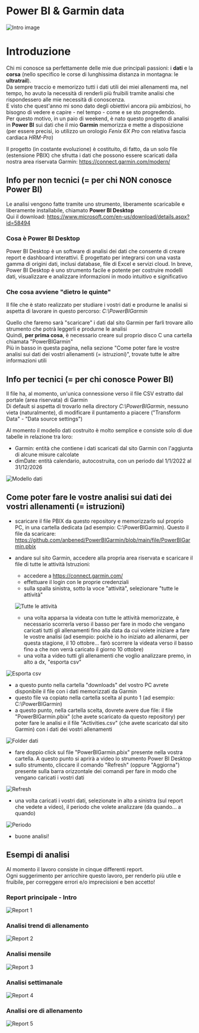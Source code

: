# Power BI & Garmin data

![Intro image](../main/images/intro.png)

# Introduzione
Chi mi conosce sa perfettamente delle mie due principali passioni: i **dati** e la **corsa** (nello specifico le corse di lunghissima distanza in montagna: le **ultratrail**).  
Da sempre traccio e memorizzo tutti i dati utili dei miei allenamenti ma, nel tempo, ho avuto la necessità di renderli più fruibili tramite analisi che rispondessero alle mie necessità di conoscenza.  
E visto che quest'anno mi sono dato degli obiettivi ancora più ambiziosi, ho bisogno di vedere e capire - nel tempo - come e se sto progredendo.  
Per questo motivo, in un paio di weekend, è nato questo progetto di analisi in **Power BI** sui dati che il mio **Garmin** memorizza e mette a disposizione (per essere precisi, io utilizzo un orologio *Fenix 6X Pro* con relativa fascia cardiaca *HRM-Pro*)  
  
Il progetto (in costante evoluzione) è costituito, di fatto, da un solo file (estensione PBIX) che sfrutta i dati che possono essere scaricati dalla nostra area riservata Garmin: https://connect.garmin.com/modern/   

## Info per non tecnici (= per chi NON conosce Power BI)
Le analisi vengono fatte tramite uno strumento, liberamente scaricabile e liberamente installabile, chiamato **Power BI Desktop**  
Qui il download: https://www.microsoft.com/en-us/download/details.aspx?id=58494   

### Cosa è Power BI Desktop
Power BI Desktop è un software di analisi dei dati che consente di creare report e dashboard interattivi. È progettato per integrarsi con una vasta gamma di origini dati, inclusi database, file di Excel e servizi cloud. In breve, Power BI Desktop è uno strumento facile e potente per costruire modelli dati, visualizzare e analizzare informazioni in modo intuitivo e significativo  

### Che cosa avviene "dietro le quinte"
Il file che è stato realizzato per studiare i vostri dati e produrne le analisi si aspetta di lavorare in questo percorso:   *C:\PowerBIGarmin*  
  
Quello che faremo sarà "scaricare" i dati dal sito Garmin per farli trovare allo strumento che potrà leggerli e produrne le analisi  
Quindi, **per prima cosa**, è necessario creare sul proprio disco C una cartella chiamata "PowerBIGarmin"  
Più in basso in questa pagina, nella sezione "Come poter fare le vostre analisi sui dati dei vostri allenamenti (= istruzioni)", trovate tutte le altre informazioni utili  

## Info per tecnici (= per chi conosce Power BI)
Il file ha, al momento, un'unica connessione verso il file CSV estratto dal portale (area riservata) di Garmin  
Di default si aspetta di trovarlo nella directory *C:\PowerBIGarmin*, nessuno vieta (naturalmente), di modificare il puntamento a piacere ("Transform Data" - "Data source settings")  

Al momento il modello dati costruito è molto semplice e consiste solo di due tabelle in relazione tra loro:
- Garmin: entità che contiene i dati scaricati dal sito Garmin con l'aggiunta di alcune misure calcolate
- dimDate: entità calendario, autocostruita, con un periodo dal 1/1/2022 al 31/12/2026

![Modello dati](../main/images/modellodati.png)  

## Come poter fare le vostre analisi sui dati dei vostri allenamenti (= istruzioni)
- scaricare il file PBIX da questo repository e memorizzarlo sul proprio PC, in una cartella dedicata (ad esempio: C:\PowerBIGarmin). Questo il file da scaricare: https://github.com/anbened/PowerBIGarmin/blob/main/file/PowerBIGarmin.pbix  
- andare sul sito Garmin, accedere alla propria area riservata e scaricare il file di tutte le attività
Istruzioni:
  - accedere a https://connect.garmin.com/
  - effettuare il login con le proprie credenziali
  - sulla spalla sinistra, sotto la voce "attività", selezionare "tutte le attività"    
    
  ![Tutte le attività](../main/images/tutteleattivita.png)  

  - una volta apparsa la videata con tutte le attività memorizzate, è necessario scorrerla verso il basso per fare in modo che vengano caricati tutti gli allenamenti fino alla data da cui volete iniziare a fare le vostre analisi (ad esempio: poichè io ho iniziato ad allenarmi, per questa stagione, il 10 ottobre... farò scorrere la videata verso il basso fino a che non verrà caricato il giorno 10 ottobre)
  - una volta a video tutti gli allenamenti che voglio analizzare premo, in alto a dx, "esporta csv"    
    
![Esporta csv](../main/images/esportacsv.png)
  
  - a questo punto nella cartella "downloads" del vostro PC avrete disponibile il file con i dati memorizzati da Garmin
  - questo file va copiato nella cartella scelta al punto 1 (ad esempio: C:\PowerBIGarmin)
  - a questo punto, nella cartella scelta, dovrete avere due file: il file "PowerBIGarmin.pbix" (che avete scaricato da questo repository) per poter fare le analisi e il file "Activities.csv" (che avete scaricato dal sito Garmin) con i dati dei vostri allenamenti    
    
![Folder dati](../main/images/folder.png)
  
- fare doppio click sul file "PowerBIGarmin.pbix" presente nella vostra cartella. A questo punto si aprirà a video lo strumento Power BI Desktop
- sullo strumento, cliccare il comando "Refresh" (oppure "Aggiorna") presente sulla barra orizzontale dei comandi per fare in modo che vengano caricati i vostri dati    
  
![Refresh](../main/images/refresh.png)  
  
- una volta caricati i vostri dati, selezionate in alto a sinistra (sul report che vedete a video), il periodo che volete analizzare (da quando... a quando)


![Periodo](../main/images/periodo.png)  

- buone analisi!

## Esempi di analisi

Al momento il lavoro consiste in cinque differenti report.  
Ogni suggerimento per arricchire questo lavoro, per renderlo più utile e fruibile, per correggere errori e/o imprecisioni e ben accetto!  


### Report principale - Intro
![Report 1](../main/images/report1.png)
  
### Analisi trend di allenamento
![Report 2](../main/images/report2.png)
  
### Analisi mensile
![Report 3](../main/images/report3.png)
  
### Analisi settimanale
![Report 4](../main/images/report4.png)
  
### Analisi ore di allenamento
![Report 5](../main/images/report5.png)
  

